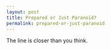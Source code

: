 ```yaml
---
layout: post
title: Prepared or Just Paranoid?
permalink: prepared-or-just-paranoid
---
```


The line is closer than you think.
